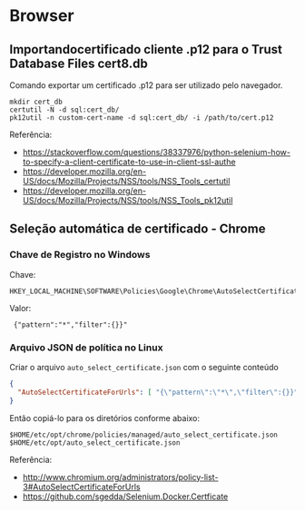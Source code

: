# Browser

## Importandocertificado cliente .p12 para o Trust Database Files cert8.db

Comando exportar um certificado .p12 para ser utilizado pelo navegador.

```console
mkdir cert_db
certutil -N -d sql:cert_db/
pk12util -n custom-cert-name -d sql:cert_db/ -i /path/to/cert.p12
```

Referência:
 - https://stackoverflow.com/questions/38337976/python-selenium-how-to-specify-a-client-certificate-to-use-in-client-ssl-authe
 - https://developer.mozilla.org/en-US/docs/Mozilla/Projects/NSS/tools/NSS_Tools_certutil
 - https://developer.mozilla.org/en-US/docs/Mozilla/Projects/NSS/tools/NSS_Tools_pk12util

## Seleção automática de certificado - Chrome

### Chave de Registro no Windows

Chave:

```
HKEY_LOCAL_MACHINE\SOFTWARE\Policies\Google\Chrome\AutoSelectCertificateForUrls
```
Valor:

```
 {"pattern":"*","filter":{}}"
```

### Arquivo JSON de política no Linux

Criar o arquivo `auto_select_certificate.json` com o seguinte conteúdo

```json
{
  "AutoSelectCertificateForUrls": [ "{\"pattern\":\"*\",\"filter\":{}}" ]
}
```
Então copiá-lo para os diretórios conforme abaixo:

```
$HOME/etc/opt/chrome/policies/managed/auto_select_certificate.json
$HOME/etc/opt/auto_select_certificate.json
```

Referência:
 - http://www.chromium.org/administrators/policy-list-3#AutoSelectCertificateForUrls
 - https://github.com/sgedda/Selenium.Docker.Certficate
